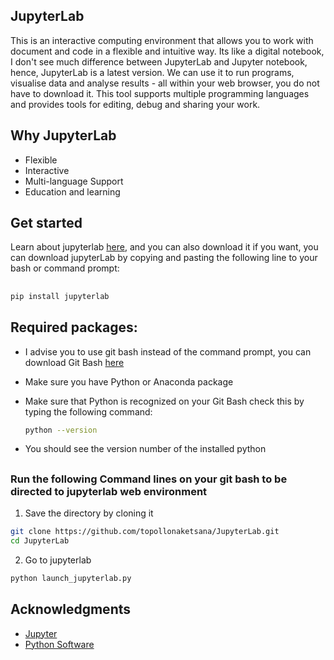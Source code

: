 ## JupyterLab
This is an interactive computing environment that allows you to work with document and code in a flexible and intuitive way. Its like a digital notebook, I don't see much difference between JupyterLab and Jupyter notebook, hence, JupyterLab is a latest version. We can use it to run programs, visualise data and analyse results - all within your web browser, you do not have to download it. This tool supports multiple programming languages and provides tools for editing, debug and sharing your work. 

## Why JupyterLab

- Flexible
- Interactive
- Multi-language Support
- Education and learning

## Get started
Learn about jupyterlab [here](https://jupyter.org/try-jupyter/lab/), and you can also download it if you want, you can download jupyterLab by copying and pasting the following line to your bash or command prompt:
##

```bash
pip install jupyterlab
```

##

## Required packages:

- I advise you to use git bash instead of the command prompt, you can download Git Bash [here](https://git-scm.com/downloads/)
- Make sure you have Python or Anaconda package
- Make sure that Python is recognized on your Git Bash check this by typing the following command:
  
  ```bash
  python --version
  ```
- You should see the version number of the installed python 
  
##

### Run the following Command lines on your git bash to be directed to jupyterlab web environment

1. Save the directory by cloning it
```bash
git clone https://github.com/topollonaketsana/JupyterLab.git
cd JupyterLab 

```
2. Go to jupyterlab  

```bash
python launch_jupyterlab.py
```

##

## Acknowledgments
- [Jupyter](https://jupyter.org/)
- [Python Software](https://www.python.org/psf/)


